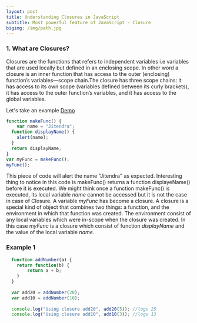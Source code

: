 ```yaml
---
layout: post
title: Understanding Closures in JavaScript
subtitle: Most powerful feature of JavaScript - Closure
bigimg: /img/path.jpg
---
```


### 1. What are Closures?  
Closures are the functions that refers to independent variables i.e variables that are used locally but defined in an enclosing scope. In other word a closure is an inner function that has access to the outer (enclosing) function’s variables—scope chain.The closure has three scope chains: it has access to its own scope (variables defined between its curly brackets), it has access to the outer function’s variables, and it has access to the global variables.

Let's take an example [Demo](https://plnkr.co/edit/mnmCs6UIWz0Z6bexkvEy?p=info)

```javascript
function makeFunc() {
	var name = "Jitendra";
  function displayName() {
  	alert(name);
  } 
  return displayName;
}
var myFunc = makeFunc();
myFunc();
```
This piece of code will alert the name "Jitendra" as expected. Interesting thing to notice in this code is makeFunc() returns a function displayeName() before it is executed. We might think once a function makeFunc() is executed, its local variable _name_ cannot be accessed but it is not the case in case of Closure. A variable _myFunc_ has become a closure. A closure is a special kind of object that combines two things: a function, and the environment in which that function was created. The environment consist of any local variables which were in-scope when the closure was created. In this case _myFunc_ is a closure which consist of function _displayName_ and the value of the local variable _name_.

### Example 1

```javascript
  function addNumber(a) {
  	return function(b) {
		return a + b;
	}
  }
  
  var add20 = addNumber(20);
  var add10 = addNumber(10);
  
  console.log("Using closure add20", add20(5)); //logs 25
  console.log("Using closure add10", add10(3)); //logs 13
```
